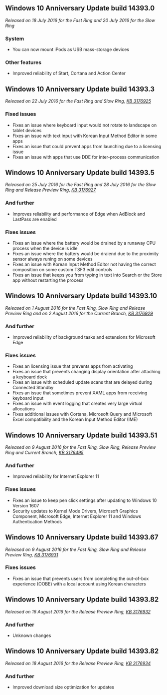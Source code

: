 ## Windows 10 Anniversary Update build 14393.0
_Released on 18 July 2016 for the Fast Ring and 20 July 2016 for the Slow Ring_

### System
- You can now mount iPods as USB mass-storage devices

### Other features
- Improved reliability of Start, Cortana and Action Center

## Windows 10 Anniversary Update build 14393.3
_Released on 22 July 2016 for the Fast Ring and Slow Ring, [KB 3176925](https://support.microsoft.com/?kbid=3176925)_

### Fixed issues
- Fixes an issue where keyboard input would not rotate to landscape on tablet devices
- Fixes an issue with text input with Korean Input Method Editor in some apps
- Fixes an issue that could prevent apps from launching due to a licensing issue
- Fixes an issue with apps that use DDE for inter-process communication

## Windows 10 Anniversary Update build 14393.5
_Released on 25 July 2016 for the Fast Ring and 28 July 2016 for the Slow Ring and Release Preview Ring, [KB 3176927](https://support.microsoft.com/?kbid=3176927)_

### And further
- Improves reliability and performance of Edge when AdBlock and LastPass are enabled

### Fixes issues
- Fixes an issue where the battery would be drained by a runaway CPU process when the device is idle
- Fixes an issue where the battery would be draiend due to the proximity sensor always runing on some devices
- Fixes an issue with Korean Input Method Editor not having the correct composition on some custom TSF3 edit controls
- Fixes an issue that keeps you from typing in text into Search or the Store app without restarting the process

## Windows 10 Anniversary Update build 14393.10
_Released on 1 August 2016 for the Fast Ring, Slow Ring and Release Preview Ring and on 2 August 2016 for the Current Branch, [KB 3176929](https://support.microsoft.com/?kbid=3176929)_

### And further
- Improved reliability of background tasks and extensions for Microsoft Edge

### Fixes issues
- Fixes an licensing issue that prevents apps from activating
- Fixes an issue that prevents changing display orientation after attaching a keyboard dock
- Fixes an issue with scheduled update scans that are delayed during Connected Standby
- Fixes an issue that sometimes prevent XAML apps from receiving keyboard input
- Fixes an issue with event logging that creates very large virtual allocations
- Fixes additional issues with Cortana, Microsoft Query and Microsoft Excel compatibility and the Korean Input Method Editor (IME)

## Windows 10 Anniversary Update build 14393.51
_Released on 9 August 2016 for the Fast Ring, Slow Ring, Release Preview Ring and Current Branch, [KB 3176495](https://support.microsoft.com/?kbid=3176495)_

### And further
- Improved reliability for Internet Explorer 11

### Fixes issues
- Fixes an issue to keep pen click settings after updating to Windows 10 Version 1607
- Security updates to Kernel Mode Drivers, Microsoft Graphics Component, Microsoft Edge, Internet Explorer 11 and Windows Authentication Methods

## Windows 10 Anniversary Update build 14393.67
_Released on 9 August 2016 for the Fast Ring, Slow Ring and Release Preview Ring, [KB 3176931](https://support.microsoft.com/?kbid=3176931)_

### Fixes issues
- Fixes an issue that prevents users from completing the out-of-box experience (OOBE) with a local account using Korean characters

## Windows 10 Anniversary Update build 14393.82
_Released on 16 August 2016 for the Release Preview Ring, [KB 3176932](https://support.microsoft.com/?kbid=3176932)_

### And further
- Unknown changes

## Windows 10 Anniversary Update build 14393.82
_Released on 18 August 2016 for the Release Preview Ring, [KB 3176934](https://support.microsoft.com/?kbid=3176934)_

### And further
- Improved download size optimization for updates